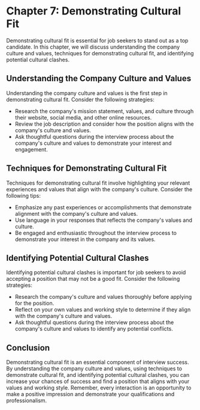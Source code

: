 Chapter 7: Demonstrating Cultural Fit
=====================================

Demonstrating cultural fit is essential for job seekers to stand out as a top candidate. In this chapter, we will discuss understanding the company culture and values, techniques for demonstrating cultural fit, and identifying potential cultural clashes.

Understanding the Company Culture and Values
--------------------------------------------

Understanding the company culture and values is the first step in demonstrating cultural fit. Consider the following strategies:

* Research the company's mission statement, values, and culture through their website, social media, and other online resources.
* Review the job description and consider how the position aligns with the company's culture and values.
* Ask thoughtful questions during the interview process about the company's culture and values to demonstrate your interest and engagement.

Techniques for Demonstrating Cultural Fit
-----------------------------------------

Techniques for demonstrating cultural fit involve highlighting your relevant experiences and values that align with the company's culture. Consider the following tips:

* Emphasize any past experiences or accomplishments that demonstrate alignment with the company's culture and values.
* Use language in your responses that reflects the company's values and culture.
* Be engaged and enthusiastic throughout the interview process to demonstrate your interest in the company and its values.

Identifying Potential Cultural Clashes
--------------------------------------

Identifying potential cultural clashes is important for job seekers to avoid accepting a position that may not be a good fit. Consider the following strategies:

* Research the company's culture and values thoroughly before applying for the position.
* Reflect on your own values and working style to determine if they align with the company's culture and values.
* Ask thoughtful questions during the interview process about the company's culture and values to identify any potential conflicts.

Conclusion
----------

Demonstrating cultural fit is an essential component of interview success. By understanding the company culture and values, using techniques to demonstrate cultural fit, and identifying potential cultural clashes, you can increase your chances of success and find a position that aligns with your values and working style. Remember, every interaction is an opportunity to make a positive impression and demonstrate your qualifications and professionalism.
